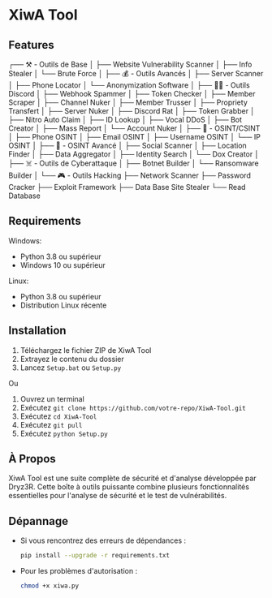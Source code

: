 # XiwA Tool

## Features

┌── ⚒️ - Outils de Base
│   ├── Website Vulnerability Scanner
│   ├── Info Stealer
│   └── Brute Force
│
├── 💰 - Outils Avancés
│   ├── Server Scanner
│   ├── Phone Locator
│   └── Anonymization Software
│
├── 🕵️‍♂️ - Outils Discord
│   ├── Webhook Spammer
│   ├── Token Checker
│   ├── Member Scraper
│   ├── Channel Nuker
│   ├── Member Trusser
│   ├── Propriety Transfert
│   ├── Server Nuker
│   ├── Discord Rat
│   ├── Token Grabber
│   ├── Nitro Auto Claim
│   ├── ID Lookup
│   ├── Vocal DDoS
│   ├── Bot Creator
│   ├── Mass Report
│   └── Account Nuker
│
├── 🔎 - OSINT/CSINT
│   ├── Phone OSINT
│   ├── Email OSINT
│   ├── Username OSINT
│   └── IP OSINT
│
├── 🔧 - OSINT Avancé
│   ├── Social Scanner
│   ├── Location Finder
│   ├── Data Aggregator
│   ├── Identity Search
│   └── Dox Creator
│
├── ☠️ - Outils de Cyberattaque
│   ├── Botnet Builder
│   └── Ransomware Builder
│
└── 🎮 - Outils Hacking
    ├── Network Scanner
    ├── Password Cracker
    ├── Exploit Framework
    ├── Data Base Site Stealer
    └── Read Database

## Requirements

Windows:
- Python 3.8 ou supérieur
- Windows 10 ou supérieur

Linux:
- Python 3.8 ou supérieur
- Distribution Linux récente

## Installation

1. Téléchargez le fichier ZIP de XiwA Tool
2. Extrayez le contenu du dossier
3. Lancez `Setup.bat` ou `Setup.py`

Ou

1. Ouvrez un terminal
2. Exécutez `git clone https://github.com/votre-repo/XiwA-Tool.git`
3. Exécutez `cd XiwA-Tool`
4. Exécutez `git pull`
5. Exécutez `python Setup.py`

## À Propos
XiwA Tool est une suite complète de sécurité et d'analyse développée par Dryz3R. Cette boîte à outils puissante combine plusieurs fonctionnalités essentielles pour l'analyse de sécurité et le test de vulnérabilités.

## Dépannage

- Si vous rencontrez des erreurs de dépendances :
  ```bash
  pip install --upgrade -r requirements.txt
  ```
- Pour les problèmes d'autorisation :
  ```bash
  chmod +x xiwa.py
  ```
